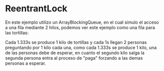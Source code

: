 ReentrantLock
=============

En este ejemplo utilizo un ArrayBlockingQueue, en el cual simulo el acceso a una fila mediante 2 hilos, podemos ver este ejemplo como una fila para las tortillas:

Cada 1.333s se produce 1 kilo de tortillas y cada 1s llegan 2 personas preguntando por 1 kilo cada una, como cada 1.333s se produce 1 kilo, una de las personas debe de esperar, en cuanto el segundo kilo salga la segunda persona entra al proceso de "paga" forzando a las demas personas a esperar.
